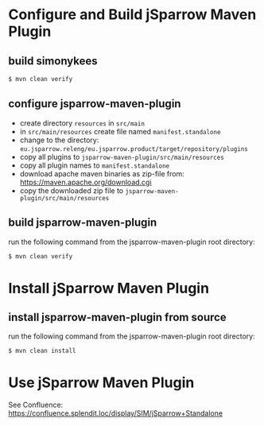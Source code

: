 # Configure and Build jSparrow Maven Plugin

## build simonykees

```bash
$ mvn clean verify
```

## configure jsparrow-maven-plugin
* create directory `resources` in `src/main`
* in `src/main/resources` create file named `manifest.standalone`
* change to the directory: `eu.jsparrow.releng/eu.jsparrow.product/target/repository/plugins`
* copy all plugins to `jsparrow-maven-plugin/src/main/resources`
* copy all plugin names to `manifest.standalone`
* download apache maven binaries as zip-file from: <https://maven.apache.org/download.cgi>
* copy the downloaded zip file to `jsparrow-maven-plugin/src/main/resources`

## build jsparrow-maven-plugin
run the following command from the jsparrow-maven-plugin root directory:

```bash
$ mvn clean verify
```

# Install jSparrow Maven Plugin

## install jsparrow-maven-plugin from source
run the following command from the jsparrow-maven-plugin root directory:

```bash
$ mvn clean install
```

# Use jSparrow Maven Plugin

See Confluence: <https://confluence.splendit.loc/display/SIM/jSparrow+Standalone>

